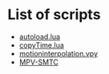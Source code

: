 # List of scripts
- [autoload.lua](https://github.com/mpv-player/mpv/blob/master/TOOLS/lua/autoload.lua)
- [copyTime.lua](https://github.com/Arieleg/mpv-copyTime/blob/master/copyTime.lua)
- [motioninterpolation.vpy](https://gist.github.com/phiresky/4bfcfbbd05b3c2ed8645)
- [MPV-SMTC](https://github.com/x0wllaar/MPV-SMTC)
